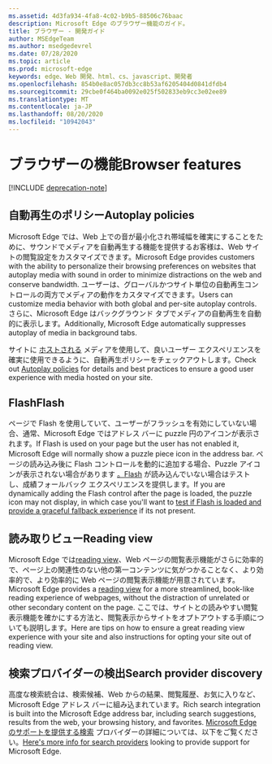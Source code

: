 ```yaml
---
ms.assetid: 4d3fa934-4fa8-4c02-b9b5-88506c76baac
description: Microsoft Edge のブラウザー機能のガイド。
title: ブラウザー - 開発ガイド
author: MSEdgeTeam
ms.author: msedgedevrel
ms.date: 07/28/2020
ms.topic: article
ms.prod: microsoft-edge
keywords: edge、Web 開発、html、cs、javascript、開発者
ms.openlocfilehash: 854b0e8ac057db3cc8b53af6205404d0841dfdb4
ms.sourcegitcommit: 29cbe0f464ba0092e025f502833eb9cc3e02ee89
ms.translationtype: MT
ms.contentlocale: ja-JP
ms.lasthandoff: 08/20/2020
ms.locfileid: "10942043"
---
```

# <span data-ttu-id="40e27-104">ブラウザーの機能</span><span class="sxs-lookup"><span data-stu-id="40e27-104">Browser features</span></span>  

[!INCLUDE [deprecation-note](../includes/legacy-edge-note.md)]  

## <span data-ttu-id="40e27-105">自動再生のポリシー</span><span class="sxs-lookup"><span data-stu-id="40e27-105">Autoplay policies</span></span>  

 <span data-ttu-id="40e27-106">Microsoft Edge では、Web 上での音が最小化され帯域幅を確実にすることをために、サウンドでメディアを自動再生する機能を提供するお客様は、Web サイトの閲覧設定をカスタマイズできます。</span><span class="sxs-lookup"><span data-stu-id="40e27-106">Microsoft Edge provides customers with the ability to personalize their browsing preferences on websites that autoplay media with sound in order to minimize distractions on the web and conserve bandwidth.</span></span>  <span data-ttu-id="40e27-107">ユーザーは、グローバルかつサイト単位の自動再生コントロールの両方でメディアの動作をカスタマイズできます。</span><span class="sxs-lookup"><span data-stu-id="40e27-107">Users can customize media behavior with both global and per-site autoplay controls.</span></span>  <span data-ttu-id="40e27-108">さらに、Microsoft Edge はバックグラウンド タブでメディアの自動再生を自動的に表示します。</span><span class="sxs-lookup"><span data-stu-id="40e27-108">Additionally, Microsoft Edge automatically suppresses autoplay of media in background tabs.</span></span>  

<span data-ttu-id="40e27-109">サイトに [ホストされる](./browser-features/autoplay-policies.md) メディアを使用して、良いユーザー エクスペリエンスを確実に使用できるように、自動再生ポリシーをチェックアウトします。</span><span class="sxs-lookup"><span data-stu-id="40e27-109">Check out [Autoplay policies](./browser-features/autoplay-policies.md) for details and best practices to ensure a good user experience with media hosted on your site.</span></span>  

## <span data-ttu-id="40e27-110">Flash</span><span class="sxs-lookup"><span data-stu-id="40e27-110">Flash</span></span>  

<span data-ttu-id="40e27-111">ページで Flash を使用していて、ユーザーがフラッシュを有効にしていない場合、通常、Microsoft Edge ではアドレス バーに puzzle 円のアイコンが表示されます。</span><span class="sxs-lookup"><span data-stu-id="40e27-111">If Flash is used on your page but the user has not enabled it, Microsoft Edge will normally show a puzzle piece icon in the address bar.</span></span>  <span data-ttu-id="40e27-112">ページの読み込み後に Flash コントロールを動的に追加する場合、Puzzle アイコンが表示されない場合があります [。Flash](./browser-features/flash.md) が読み込んでいない場合はテストし、成績フォールバック エクスペリエンスを提供します。</span><span class="sxs-lookup"><span data-stu-id="40e27-112">If you are dynamically adding the Flash control after the page is loaded, the puzzle icon may not display, in which case you'll want to [test if Flash is loaded and provide a graceful fallback experience](./browser-features/flash.md) if its not present.</span></span>  

## <span data-ttu-id="40e27-113">読み取りビュー</span><span class="sxs-lookup"><span data-stu-id="40e27-113">Reading view</span></span>  

<span data-ttu-id="40e27-114">Microsoft Edge では[reading view](./browser-features/reading-view.md)、Web ページの閲覧表示機能がさらに効率的で、ページ上の関連性のない他の第一コンテンツに気がつかることなく、より効率的で、より効率的に Web ページの閲覧表示機能が用意されています。</span><span class="sxs-lookup"><span data-stu-id="40e27-114">Microsoft Edge provides a [reading view](./browser-features/reading-view.md) for a more streamlined, book-like reading experience of webpages, without the distraction of unrelated or other secondary content on the page.</span></span>  <span data-ttu-id="40e27-115">ここでは、サイトとの読みやすい閲覧表示機能を確かにする方法と、閲覧表示からサイトをオプトアウトする手順についても説明します。</span><span class="sxs-lookup"><span data-stu-id="40e27-115">Here are tips on how to ensure a great reading view experience with your site and also instructions for opting your site out of reading view.</span></span>  

## <span data-ttu-id="40e27-116">検索プロバイダーの検出</span><span class="sxs-lookup"><span data-stu-id="40e27-116">Search provider discovery</span></span>  

<span data-ttu-id="40e27-117">高度な検索統合は、検索候補、Web からの結果、閲覧履歴、お気に入りなど、Microsoft Edge アドレス バーに組み込まれています。</span><span class="sxs-lookup"><span data-stu-id="40e27-117">Rich search integration is built into the Microsoft Edge address bar, including search suggestions, results from the web, your browsing history, and favorites.</span></span>  <span data-ttu-id="40e27-118">[Microsoft Edge のサポートを提供する検索](./browser-features/search-provider-discovery.md) プロバイダーの詳細については、以下をご覧ください。</span><span class="sxs-lookup"><span data-stu-id="40e27-118">[Here's more info for search providers](./browser-features/search-provider-discovery.md) looking to provide support for Microsoft Edge.</span></span>  
